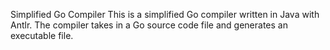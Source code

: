 Simplified Go Compiler
This is a simplified Go compiler written in Java with Antlr. The compiler takes in a Go source code file and generates an executable file.
